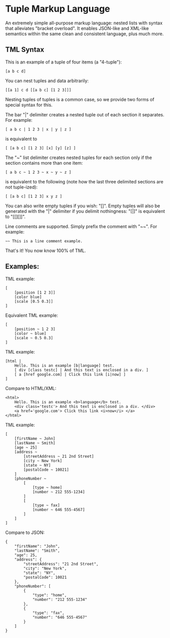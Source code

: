 Tuple Markup Language
====

An extremely simple all-purpose markup language: nested lists with syntax that alleviates "bracket overload".
It enables JSON-like and XML-like semantics within the same clean and consistent language, plus much more.

TML Syntax
----

This is an example of a tuple of four items (a "4-tuple"):

    [a b c d]

You can nest tuples and data arbitrarily:

    [[a 1] c d [[a b c] [1 2 3]]]

Nesting tuples of tuples is a common case, so we provide two forms of special syntax for this.

The bar "|" delimiter creates a nested tuple out of each section it separates. For example:

    [ a b c | 1 2 3 | x | y | z ]

is equivalent to

    [ [a b c] [1 2 3] [x] [y] [z] ]

The "~" list delimiter creates nested tuples for each section only if the section contains more than one item:

    [ a b c ~ 1 2 3 ~ x ~ y ~ z ]

is equivalent to the following (note how the last three delimited sections are not tuple-ized):

    [ [a b c] [1 2 3] x y z ]

You can also write empty tuples if you wish: "[]". Empty tuples will also be generated with the "|" delimiter if you delimit nothingness: "[|]" is equivalent to "[[][]]". 

Line comments are supported. Simply prefix the comment with "~~". For example:

    ~~ This is a line comment example.

That's it! You now know 100% of TML.


Examples:
----

TML example:

    [
        [position [1 2 3]]
        [color blue]
        [scale [0.5 0.3]]
    ]

Equivalent TML example:

    [
    	[position ~ 1 2 3]
    	[color ~ blue]
    	[scale ~ 0.5 0.3]
    ]


TML example:

    [html |
    	Hello. This is an example [b|language] test.
    	[ div [class testc] | And this text is enclosed in a div. ]
    	[ a [href google.com] | Click this link [i|now] ]
    ]

Compare to HTML/XML:

    <html>
    	Hello. This is an example <b>language</b> test.
    	<div class='testc'> And this text is enclosed in a div. </div>
    	<a href='google.com'> Click this link <i>now</i> </a>
    </html>


TML example:

    [
    	[firstName ~ John]
    	[lastName ~ Smith]
    	[age ~ 25]
    	[address ~
    		[streetAddress ~ 21 2nd Street]
    		[city ~ New York]
    		[state ~ NY]
    		[postalCode ~ 10021]
    	]
    	[phoneNumber ~
    		[
    			[type ~ home]
    			[number ~ 212 555-1234]
    		]
    		[
    			[type ~ fax]
    			[number ~ 646 555-4567]
    		]
    	]
    ]

Compare to JSON:
    
    {
        "firstName": "John",
        "lastName": "Smith",
        "age": 25,
        "address": {
            "streetAddress": "21 2nd Street",
            "city": "New York",
            "state": "NY",
            "postalCode": 10021
        },
        "phoneNumber": [
            {
                "type": "home",
                "number": "212 555-1234"
            },
            {
                "type": "fax",
                "number": "646 555-4567"
            }
        ]
    }
